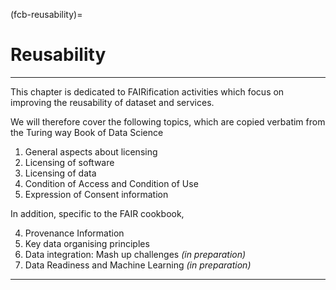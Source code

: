 (fcb-reusability)=
# Reusability

---

This chapter is dedicated to FAIRification activities which focus on improving the reusability of dataset and services.

We will therefore cover the following topics, which are copied verbatim from the Turing way Book of Data Science

1. General aspects about licensing
2. Licensing of software
3. Licensing of data
4. Condition of Access and Condition of Use
5. Expression of Consent information

In addition, specific to the FAIR cookbook, 

4. Provenance Information
5. Key data organising principles 
6. Data integration: Mash up challenges *(in preparation)*
7. Data Readiness and Machine Learning *(in preparation)*

---



